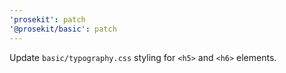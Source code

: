 ```yaml
---
'prosekit': patch
'@prosekit/basic': patch
---
```


Update `basic/typography.css` styling for `<h5>` and `<h6>` elements.
